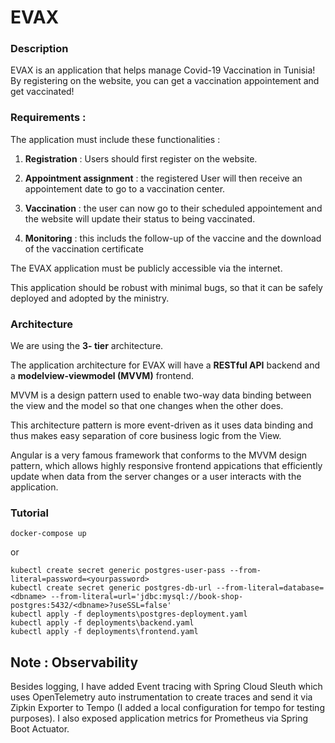# EVAX

### Description

EVAX is an application that helps manage Covid-19 Vaccination in Tunisia! By registering on the website, you can get a vaccination appointement and get vaccinated!

### Requirements : 

The application must include these functionalities : 

1. **Registration** : Users should first register on the website.

2. **Appointment assignment** : the registered User will then receive an appointement date to go to a vaccination center.

3. **Vaccination** : the user can now go to their scheduled appointement and the website will update their status to being vaccinated.

4. **Monitoring** : this includs the follow-up of the vaccine and the download of the vaccination certificate

The EVAX application must be publicly accessible via the internet.

This application should be robust with minimal bugs, so that it can be safely deployed and adopted by the ministry. 

### Architecture

We are using the **3- tier** architecture.

The application architecture for EVAX will have a **RESTful API** backend and a **modelview-viewmodel (MVVM)** frontend. 

MVVM is a design pattern used to enable two-way data binding between the view and the model so that one changes when the other does.

This architecture pattern is more event-driven as it uses data binding and thus makes easy separation of core business logic from the View.

Angular is a very famous framework that conforms to the MVVM design pattern, which allows highly responsive frontend appications that efficiently update when data from the server changes or a user interacts with the application.

### Tutorial

```
docker-compose up
``` 

or

```
kubectl create secret generic postgres-user-pass --from-literal=password=<yourpassword>
kubectl create secret generic postgres-db-url --from-literal=database=<dbname> --from-literal=url='jdbc:mysql://book-shop-postgres:5432/<dbname>?useSSL=false'
kubectl apply -f deployments\postgres-deployment.yaml
kubectl apply -f deployments\backend.yaml
kubectl apply -f deployments\frontend.yaml
```

## Note : Observability
Besides logging, I have added Event tracing with Spring Cloud Sleuth which uses OpenTelemetry auto instrumentation to create traces and send it via Zipkin Exporter to Tempo (I added a local configuration for tempo for testing purposes). I also exposed application metrics for Prometheus via Spring Boot Actuator.
